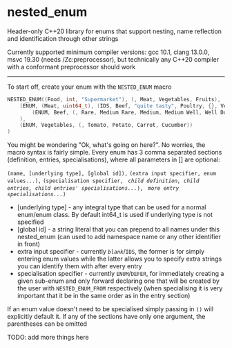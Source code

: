 # nested_enum

Header-only C++20 library for enums that support nesting, name reflection and identification through other strings 

Currently supported minimum compiler versions: gcc 10.1, clang 13.0.0, msvc 19.30 (needs /Zc:preprocessor), but technically any C++20 compiler with a conformant preprocessor should work

---
To start off, create your enum with the `NESTED_ENUM` macro
```c++
NESTED_ENUM((Food, int, "Supermarket"), (, Meat, Vegetables, Fruits),
	(ENUM, (Meat, uint64_t), (IDS, Beef, "quite tasty", Poultry, {}, Venison, "not as tasty"),
		(ENUM, Beef, (, Rare, Medium Rare, Medium, Medium Well, Well Done))
	),
	(ENUM, Vegetables, (, Tomato, Potato, Carrot, Cucumber))
)
```
You might be wondering "Ok, what's going on here?". No worries, the macro syntax is fairly simple. Every enum has 3 comma separated sections (definition, entries, specialisations), where all parameters in [] are optional: 

`(name, [underlying type], [global id]),` `(extra input specifier, enum values...),` `(specialisation specifier, ` *`child definition, child entries, child entries' specialisations...`*`), ` *`more entry specialisations...`*`)`

 - [underlying type] - any integral type that can be used for a normal enum/enum class. By default int64_t is used if underlying type is not specified 
 - [global id] - a string literal that you can prepend to all names under this nested_enum (can used to add namespace name or any other identifier in front)
 - extra input specifier - currently *`blank`*/`IDS`, the former is for simply entering enum values while the latter allows you to specify extra strings you can identify them with after every entry
 - specialisation specifier - currently `ENUM`/`DEFER`, for immediately creating a given sub-enum and only forward declaring one that will be created by the user with `NESTED_ENUM_FROM` respectively (when specialising it is very important that it be in the same order as in the entry section)

If an enum value doesn't need to be specialised simply passing in `()` will explicitly default it. If any of the sections have only one argument, the parentheses can be omitted

TODO: add more things here
